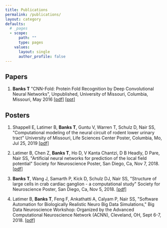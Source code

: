 ```yaml
---
title: Publications
permalink: /publications/
layout: category
defaults:
  # _pages
  - scope:
      path: ""
      type: pages
    values:
      layout: single
      author_profile: false
---
```

## Papers

1. **Banks T** "CNN-Fold: Protein Fold Recognition by Deep Convolutional Neural Networks", Unpublished, University of Missouri, Columbia, Missouri, May 2016 [[pdf]](/assets/Master_Report_Banks_Tyler_final_with_committee.pdf) [[ppt]](/assets/CNN-Fold-Banks-Tyler-Defense_wd_correct.pdf)

## Posters

1. Shappell E, Latimer B, **Banks T**, Guntu V, Warren T, Schulz D, Nair SS, "Computational modeling of the neural circuit of rodent lower urinary tract" University of Missouri, Life Sciences Center Poster, Columbia, Mo, Jul 25, 2019 [[pdf]](/assets/LUT_Poster_FINAL.pdf)

1. Latimer B, Chen Z, **Banks T**, Ho D, V Kanta Chantzi, D B Headly, D Pare, Nair SS, "Artificial neural networks for prediction of the local field potential" Society for Neuroscience Poster, San Diego, Ca, Nov 7, 2018. [[pdf]](/assets/2018SFN_LFP_Prediction.pdf)

1. **Banks T**, Wang J, Samarth P, Kick D, Schulz DJ, Nair SS, "Structure of large cells in crab cardiac ganglion - a computational study" Society for Neuroscience Poster, San Diego, Ca, Nov 5, 2018. [[pdf]](/assets/2018SFN_Banks.pdf)

1. Latimer B, **Banks T**, Feng F, Ankathatti A, Calyam P, Nair SS, "Software Automation for Biologically Realistic Neuro Big Data Simulations," Big Data Neuroscience Workshop: Organized by the Advanced Computational Neuroscience Network (ACNN), Cleveland, OH, Sept 6-7, 2018. [[pdf]](/assets/2018NeuroBigData_poster.pdf)
